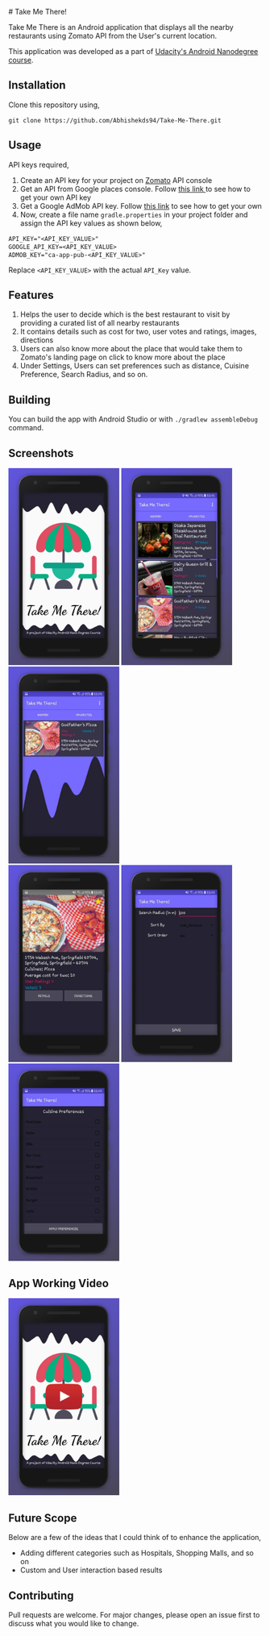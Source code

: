 <p align="center>
	<img src="https://github.com/Abhishekds94/Take-Me-There/blob/master/app/src/main/res/drawable/logo_s.png" width="220">
</p>
# Take Me There!

Take Me There is an Android application that displays all the nearby restaurants using Zomato API from the User's current location.

This application was developed as a part of [Udacity's Android Nanodegree course](https://www.udacity.com/course/android-developer-nanodegree-by-google--nd801).


## Installation

Clone this repository using,

```
git clone https://github.com/Abhishekds94/Take-Me-There.git
```

## Usage
API keys required,

1. Create an API key for your project on [Zomato](https://developers.zomato.com/api) API console
2. Get an API from Google places console. Follow [this link ](https://developers.google.com/places/web-service/get-api-key) to see how to get your own API key
3. Get a Google AdMob API key. Follow [this link](https://developers.google.com/admob/android/quick-start) to see how to get your own 
4. Now, create a file name ```gradle.properties``` in your project folder and assign the API key values as shown below,
```
API_KEY="<API_KEY_VALUE>"
GOOGLE_API_KEY=<API_KEY_VALUE>
ADMOB_KEY="ca-app-pub-<API_KEY_VALUE>"
``` 
Replace ```<API_KEY_VALUE>``` with the actual ```API_Key``` value.


## Features

1. Helps the user to decide which is the best restaurant to visit by providing a curated list of all nearby restaurants
2. It contains details such as cost for two, user votes and ratings, images, directions
3. Users can also know more about the place that would take them to Zomato's landing page on click to know more about the place
4. Under Settings, Users can set preferences such as distance, Cuisine Preference, Search Radius, and so on.

## Building

You can build the app with Android Studio or with `./gradlew assembleDebug` command.

## Screenshots

<div>
  <img src="https://github.com/Abhishekds94/Take-Me-There/blob/master/Screenshots/img1.jpg" width="220">

  <img src="https://github.com/Abhishekds94/Take-Me-There/blob/master/Screenshots/img2.jpg" width="220">

  <img src="https://github.com/Abhishekds94/Take-Me-There/blob/master/Screenshots/img3.jpg" width="220">
</div>

<div>
  <img src="https://github.com/Abhishekds94/Take-Me-There/blob/master/Screenshots/img4.jpg" width="220">

  <img src="https://github.com/Abhishekds94/Take-Me-There/blob/master/Screenshots/img5.jpg" width="220">

  <img src="https://github.com/Abhishekds94/Take-Me-There/blob/master/Screenshots/img6.jpg" width="220">
</div>

## App Working Video

<a href="http://www.youtube.com/watch?feature=player_embedded&v=YOUTUBE_VIDEO_ID_HERE
" target="_blank"><img src="https://github.com/Abhishekds94/Take-Me-There/blob/master/Screenshots/video.jpg" 
alt="Video Working" width="220" /></a>

## Future Scope
Below are a few of the ideas that I could think of to enhance the application,
* Adding different categories such as Hospitals, Shopping Malls, and so on
* Custom and User interaction based results

## Contributing
Pull requests are welcome. For major changes, please open an issue first to discuss what you would like to change.